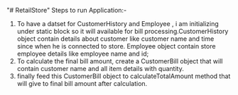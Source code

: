 "# RetailStore"
Steps to run Application:-
  1. To have a datset for CustomerHistory and Employee , i am initializing under static block so it will available for bill      processing.CustomerHistory object contain details about customer like customer name and time since when he is connected to store. Employee object contain store employee details like employee name and id;
  2. To calculate the final bill amount, create a CustomerBill object that will contain customer name and all item details with quantity.
  3. finally feed this CustomerBill object to calculateTotalAmount method that will give to final bill amount after calculation.
